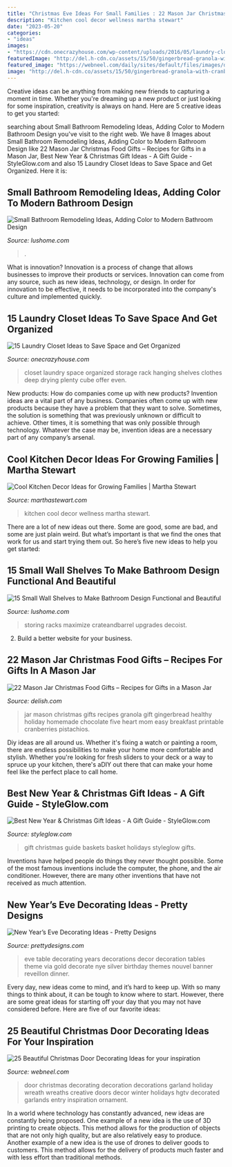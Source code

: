 ```yaml
---
title: "Christmas Eve Ideas For Small Families : 22 Mason Jar Christmas Food Gifts – Recipes For Gifts In A Mason Jar"
description: "Kitchen cool decor wellness martha stewart"
date: "2023-05-20"
categories:
- "ideas"
images:
- "https://cdn.onecrazyhouse.com/wp-content/uploads/2016/05/laundry-closet-ideas-15.jpg"
featuredImage: "http://del.h-cdn.co/assets/15/50/gingerbread-granola-with-cranberries-pistachios-white-chocolate-chips-by-five-heart-home_700pxtag.jpg"
featured_image: "https://webneel.com/daily/sites/default/files/images/daily/12-2013/17-christmas-door-decorating-ideas.jpg"
image: "http://del.h-cdn.co/assets/15/50/gingerbread-granola-with-cranberries-pistachios-white-chocolate-chips-by-five-heart-home_700pxtag.jpg"
---
```



Creative ideas can be anything from making new friends to capturing a moment in time. Whether you're dreaming up a new product or just looking for some inspiration, creativity is always on hand. Here are 5 creative ideas to get you started: 

	

		
searching about Small Bathroom Remodeling Ideas, Adding Color to Modern Bathroom Design you've visit to the right web. We have 8 Images about Small Bathroom Remodeling Ideas, Adding Color to Modern Bathroom Design like 22 Mason Jar Christmas Food Gifts – Recipes for Gifts in a Mason Jar, Best New Year &amp; Christmas Gift Ideas - A Gift Guide - StyleGlow.com and also 15 Laundry Closet Ideas to Save Space and Get Organized. Here it is:
		
    
## Small Bathroom Remodeling Ideas, Adding Color To Modern Bathroom Design

<img loading=lazy src="https://www.lushome.com/wp-content/uploads/2015/07/modern-bathroom-design-color-accents-14.jpg" onerror="this.onerror=null;this.src='https://tse3.mm.bing.net/th?id=OIP.BbOBoQrXpW3iMOYn_m2TnwAAAA&amp;pid=15.1';" alt="Small Bathroom Remodeling Ideas, Adding Color to Modern Bathroom Design">

_Source: lushome.com_

>. 

	

What is innovation?
Innovation is a process of change that allows businesses to improve their products or services. Innovation can come from any source, such as new ideas, technology, or design. In order for innovation to be effective, it needs to be incorporated into the company's culture and implemented quickly.

    
## 15 Laundry Closet Ideas To Save Space And Get Organized

<img loading=lazy src="https://cdn.onecrazyhouse.com/wp-content/uploads/2016/05/laundry-closet-ideas-15.jpg" onerror="this.onerror=null;this.src='https://tse3.mm.bing.net/th?id=OIP.0f8BTq0K7OCwSXuQkJL6YwHaLH&amp;pid=15.1';" alt="15 Laundry Closet Ideas to Save Space and Get Organized">

_Source: onecrazyhouse.com_

>closet laundry space organized storage rack hanging shelves clothes deep drying plenty cube offer even. 

	

New products: How do companies come up with new products?
Invention ideas are a vital part of any business. Companies often come up with new products because they have a problem that they want to solve. Sometimes, the solution is something that was previously unknown or difficult to achieve. Other times, it is something that was only possible through technology. Whatever the case may be, invention ideas are a necessary part of any company’s arsenal.

    
## Cool Kitchen Decor Ideas For Growing Families | Martha Stewart

<img loading=lazy src="https://assets.marthastewart.com/styles/wmax-1500/d3/04a/04a.jpg?itok=6aFt4FVM" onerror="this.onerror=null;this.src='https://tse4.mm.bing.net/th?id=OIP.C1v78M_hWymE7mCh3x4aNQHaKh&amp;pid=15.1';" alt="Cool Kitchen Decor Ideas for Growing Families | Martha Stewart">

_Source: marthastewart.com_

>kitchen cool decor wellness martha stewart. 

	

There are a lot of new ideas out there. Some are good, some are bad, and some are just plain weird. But what’s important is that we find the ones that work for us and start trying them out. So here’s five new ideas to help you get started: 

    
## 15 Small Wall Shelves To Make Bathroom Design Functional And Beautiful

<img loading=lazy src="https://www.lushome.com/wp-content/uploads/2016/01/small-storage-shelves-bathroom-design-15.jpg" onerror="this.onerror=null;this.src='https://tse2.mm.bing.net/th?id=OIP.aVzItLktx3w4mw6Ee9zJ1QHaJp&amp;pid=15.1';" alt="15 Small Wall Shelves to Make Bathroom Design Functional and Beautiful">

_Source: lushome.com_

>storing racks maximize crateandbarrel upgrades decoist. 

	

2. Build a better website for your business. 

    
## 22 Mason Jar Christmas Food Gifts – Recipes For Gifts In A Mason Jar

<img loading=lazy src="http://del.h-cdn.co/assets/15/50/gingerbread-granola-with-cranberries-pistachios-white-chocolate-chips-by-five-heart-home_700pxtag.jpg" onerror="this.onerror=null;this.src='https://tse1.mm.bing.net/th?id=OIP.9Zljg44YgY_qRwALwchl2gHaLH&amp;pid=15.1';" alt="22 Mason Jar Christmas Food Gifts – Recipes for Gifts in a Mason Jar">

_Source: delish.com_

>jar mason christmas gifts recipes granola gift gingerbread healthy holiday homemade chocolate five heart mom easy breakfast printable cranberries pistachios. 

	

Diy ideas are all around us. Whether it's fixing a watch or painting a room, there are endless possibilities to make your home more comfortable and stylish. Whether you're looking for fresh sliders to your deck or a way to spruce up your kitchen, there's aDIY out there that can make your home feel like the perfect place to call home.

    
## Best New Year &amp; Christmas Gift Ideas - A Gift Guide - StyleGlow.com

<img loading=lazy src="https://www.styleglow.com/wp-content/uploads/2013/11/New-year-and-holiday-gift-ideas.jpg" onerror="this.onerror=null;this.src='https://tse1.mm.bing.net/th?id=OIP.D5dzs3nqLEG8ytVzqlnULgHaFj&amp;pid=15.1';" alt="Best New Year &amp; Christmas Gift Ideas - A Gift Guide - StyleGlow.com">

_Source: styleglow.com_

>gift christmas guide baskets basket holidays styleglow gifts. 

	

Inventions have helped people do things they never thought possible. Some of the most famous inventions include the computer, the phone, and the air conditioner. However, there are many other inventions that have not received as much attention.

    
## New Year’s Eve Decorating Ideas - Pretty Designs

<img loading=lazy src="http://www.prettydesigns.com/wp-content/uploads/2014/12/New-Year-Eve-Table.jpg" onerror="this.onerror=null;this.src='https://tse2.mm.bing.net/th?id=OIP.sdU3deWNeWCc_uMYRI6k1QHaK7&amp;pid=15.1';" alt="New Year’s Eve Decorating Ideas - Pretty Designs">

_Source: prettydesigns.com_

>eve table decorating years decorations decor decoration tables theme via gold decorate nye silver birthday themes nouvel banner reveillon dinner. 

	

Every day, new ideas come to mind, and it’s hard to keep up. With so many things to think about, it can be tough to know where to start. However, there are some great ideas for starting off your day that you may not have considered before. Here are five of our favorite ideas: 

    
## 25 Beautiful Christmas Door Decorating Ideas For Your Inspiration

<img loading=lazy src="https://webneel.com/daily/sites/default/files/images/daily/12-2013/17-christmas-door-decorating-ideas.jpg" onerror="this.onerror=null;this.src='https://tse1.mm.bing.net/th?id=OIP.sO-SJKsEB7_0DS3wGDyV1gHaJ5&amp;pid=15.1';" alt="25 Beautiful Christmas Door Decorating Ideas for your inspiration">

_Source: webneel.com_

>door christmas decorating decoration decorations garland holiday wreath wreaths creative doors decor winter holidays hgtv decorated garlands entry inspiration ornament. 

	

In a world where technology has constantly advanced, new ideas are constantly being proposed. One example of a new idea is the use of 3D printing to create objects. This method allows for the production of objects that are not only high quality, but are also relatively easy to produce. Another example of a new idea is the use of drones to deliver goods to customers. This method allows for the delivery of products much faster and with less effort than traditional methods.

